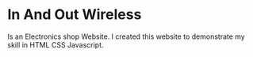 # In And Out Wireless
Is an Electronics shop Website.
I created this website to demonstrate my skill in HTML CSS Javascript.
